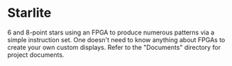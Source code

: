# Starlite
6 and 8-point stars using an FPGA to produce numerous patterns via a simple instruction set.
One doesn't need to know anything about FPGAs to create your own custom displays.
Refer to the "Documents" directory for project documents.
